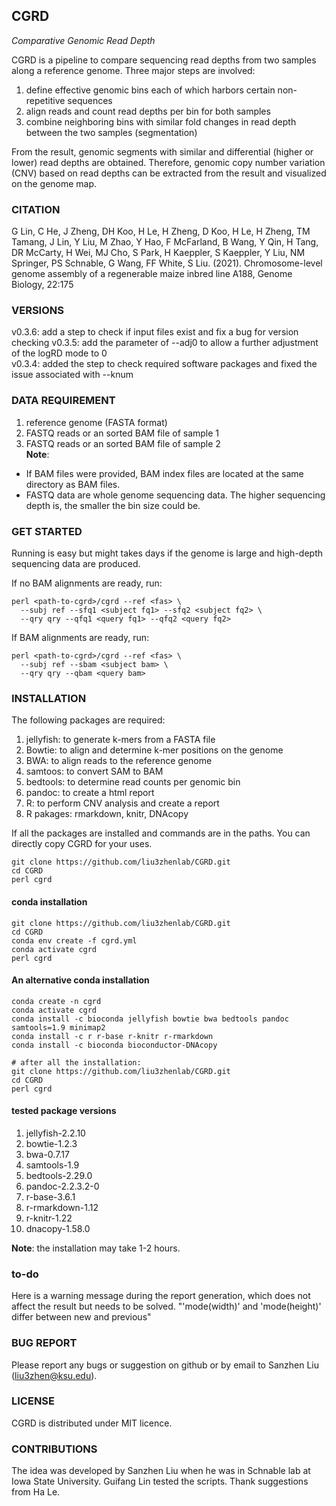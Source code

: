 ## CGRD
*Comparative Genomic Read Depth*

CGRD is a pipeline to compare sequencing read depths from two samples along a reference genome. Three major steps are involved:  
1. define effective genomic bins each of which harbors certain non-repetitive sequences  
2. align reads and count read depths per bin for both samples  
3. combine neighboring bins with similar fold changes in read depth between the two samples (segmentation)  

From the result, genomic segments with similar and differential (higher or lower) read depths are obtained. Therefore, genomic copy number variation (CNV) based on read depths can be extracted from the result and visualized on the genome map.

### CITATION
G Lin, C He, J Zheng, DH Koo, H Le, H Zheng, D Koo, H Le, H Zheng, TM Tamang, J Lin, Y Liu, M Zhao, Y Hao, F McFarland, B Wang, Y Qin, H Tang, DR McCarty, H Wei, MJ Cho, S Park, H Kaeppler, S Kaeppler, Y Liu, NM Springer, PS Schnable, G Wang, FF White, S Liu. (2021). Chromosome-level genome assembly of a regenerable maize inbred line A188, Genome Biology, 22:175

### VERSIONS
v0.3.6: add a step to check if input files exist and fix a bug for version checking
v0.3.5: add the parameter of --adj0 to allow a further adjustment of the logRD mode to 0  
v0.3.4: added the step to check required software packages and fixed the issue associated with --knum  

### DATA REQUIREMENT
1. reference genome (FASTA format)
2. FASTQ reads or an sorted BAM file of sample 1
3. FASTQ reads or an sorted BAM file of sample 2  
**Note**:  
- If BAM files were provided, BAM index files are located at the same directory as BAM files.
- FASTQ data are whole genome sequencing data. The higher sequencing depth is, the smaller the bin size could be.

### GET STARTED
Running is easy but might takes days if the genome is large and high-depth sequencing data are produced.

If no BAM alignments are ready, run:
```
perl <path-to-cgrd>/cgrd --ref <fas> \
  --subj ref --sfq1 <subject fq1> --sfq2 <subject fq2> \
  --qry qry --qfq1 <query fq1> --qfq2 <query fq2>
```

If BAM alignments are ready, run:
```
perl <path-to-cgrd>/cgrd --ref <fas> \
  --subj ref --sbam <subject bam> \
  --qry qry --qbam <query bam>
```

### INSTALLATION
The following packages are required:
1. jellyfish: to generate k-mers from a FASTA file
2. Bowtie: to align and determine k-mer positions on the genome
3. BWA: to align reads to the reference genome
4. samtoos: to convert SAM to BAM
5. bedtools: to determine read counts per genomic bin
6. pandoc: to create a html report
7. R: to perform CNV analysis and create a report
8. R pakages: rmarkdown, knitr, DNAcopy

If all the packages are installed and commands are in the paths. You can directly copy CGRD for your uses.
```
git clone https://github.com/liu3zhenlab/CGRD.git
cd CGRD
perl cgrd
```

#### conda installation
```
git clone https://github.com/liu3zhenlab/CGRD.git
cd CGRD
conda env create -f cgrd.yml
conda activate cgrd
perl cgrd
```

#### An alternative conda installation
```
conda create -n cgrd
conda activate cgrd
conda install -c bioconda jellyfish bowtie bwa bedtools pandoc samtools=1.9 minimap2
conda install -c r r-base r-knitr r-rmarkdown
conda install -c bioconda bioconductor-DNAcopy

# after all the installation:
git clone https://github.com/liu3zhenlab/CGRD.git
cd CGRD
perl cgrd
```

#### tested package versions
1. jellyfish-2.2.10
2. bowtie-1.2.3
3. bwa-0.7.17
4. samtools-1.9
5. bedtools-2.29.0
6. pandoc-2.2.3.2-0
7. r-base-3.6.1
8. r-rmarkdown-1.12
9. r-knitr-1.22
10. dnacopy-1.58.0

**Note**: the installation may take 1-2 hours.

### to-do
Here is a warning message during the report generation, which does not affect the result but needs to be solved.
"'mode(width)' and 'mode(height)' differ between new and previous"

### BUG REPORT
Please report any bugs or suggestion on github or by email to Sanzhen Liu (liu3zhen@ksu.edu).

### LICENSE
CGRD is distributed under MIT licence.

### CONTRIBUTIONS
The idea was developed by Sanzhen Liu when he was in Schnable lab at Iowa State University. Guifang Lin tested the scripts. Thank suggestions from Ha Le.
